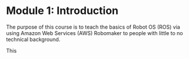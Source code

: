 # Module 1: Introduction

The purpose of this course is to teach the basics of Robot OS (ROS) via using Amazon Web Services (AWS) Robomaker to people with little to no technical background.

This 
